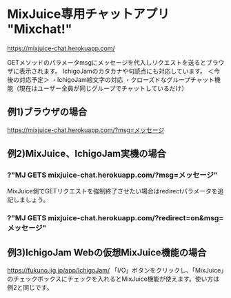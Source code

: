 # MixJuice専用チャットアプリ "Mixchat!"
https://mixjuice-chat.herokuapp.com/

GETメソッドのパラメータmsgにメッセージを代入しリクエストを送るとブラウザに表示されます。
IchigoJamのカタカナや句読点にも対応しています。
＜今後の対応予定＞
・IchigoJam絵文字の対応
・クローズドなグループチャット機能（現在はユーザー全員が同じグループでチャットしているだけ）

## 例1)ブラウザの場合
https://mixjuice-chat.herokuapp.com/?msg=メッセージ

## 例2)MixJuice、IchigoJam実機の場合
### ?"MJ GETS mixjuice-chat.herokuapp.com/?msg=メッセージ"

MixJuice側でGETリクエストを強制終了させたい場合はredirectパラメータを追記しましょう。
### ?"MJ GETS mixjuice-chat.herokuapp.com/?redirect=on&msg=メッセージ"

## 例3)IchigoJam Webの仮想MixJuice機能の場合
https://fukuno.jig.jp/app/IchigoJam/
「I/O」ボタンをクリックし、「MixJuice」のチェックボックスにチェックを入れるとMixJuice機能が使えます。使い方は例2と同じです。